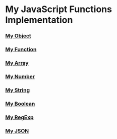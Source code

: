 # My JavaScript Functions Implementation

### [My Object](./docs/Object)
### [My Function](./docs/Function)
### [My Array](./docs/Array)
### [My Number](./docs/Number)
### [My String](./docs/String)
### [My Boolean](./docs/Boolean)
### [My RegExp](./docs/RegExp)
### [My JSON](./docs/JSON)


